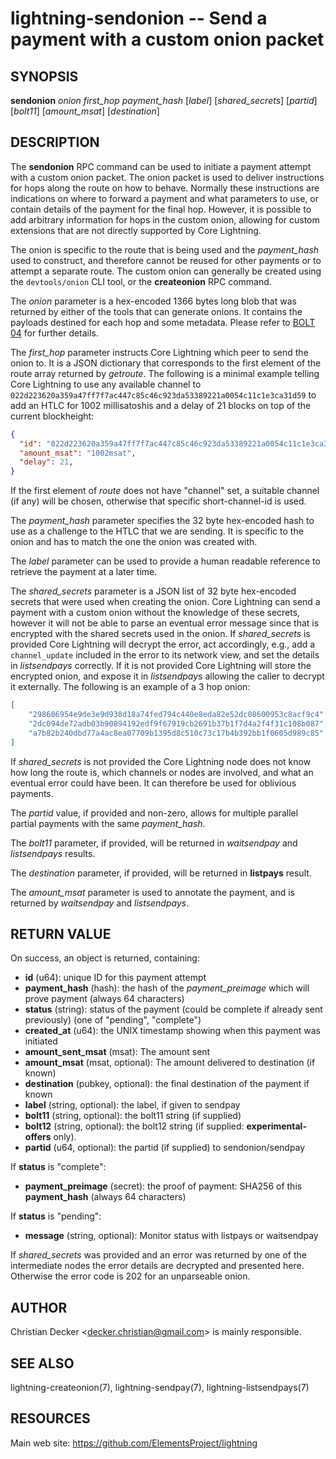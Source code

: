 lightning-sendonion -- Send a payment with a custom onion packet
================================================================

SYNOPSIS
--------

**sendonion** *onion* *first\_hop* *payment\_hash* [*label*] [*shared\_secrets*] [*partid*] [*bolt11*]
[*amount\_msat*] [*destination*]

DESCRIPTION
-----------

The **sendonion** RPC command can be used to initiate a payment attempt with a
custom onion packet. The onion packet is used to deliver instructions for hops
along the route on how to behave. Normally these instructions are indications
on where to forward a payment and what parameters to use, or contain details
of the payment for the final hop. However, it is possible to add arbitrary
information for hops in the custom onion, allowing for custom extensions that
are not directly supported by Core Lightning.

The onion is specific to the route that is being used and the *payment\_hash*
used to construct, and therefore cannot be reused for other payments or to
attempt a separate route. The custom onion can generally be created using the
`devtools/onion` CLI tool, or the **createonion** RPC command.

The *onion* parameter is a hex-encoded 1366 bytes long blob that was returned
by either of the tools that can generate onions. It contains the payloads
destined for each hop and some metadata. Please refer to [BOLT 04][bolt04] for
further details.

The *first\_hop* parameter instructs Core Lightning which peer to send the onion
to. It is a JSON dictionary that corresponds to the first element of the route
array returned by *getroute*. The following is a minimal example telling
Core Lightning to use any available channel to `022d223620a359a47ff7f7ac447c85c46c923da53389221a0054c11c1e3ca31d59`
to add an HTLC for 1002 millisatoshis and a delay of 21 blocks on top of the current blockheight:

```json
{
  "id": "022d223620a359a47ff7f7ac447c85c46c923da53389221a0054c11c1e3ca31d59",
  "amount_msat": "1002msat",
  "delay": 21,
}
```

If the first element of *route* does not have "channel" set, a
suitable channel (if any) will be chosen, otherwise that specific
short-channel-id is used.

The *payment\_hash* parameter specifies the 32 byte hex-encoded hash to use as
a challenge to the HTLC that we are sending. It is specific to the onion and
has to match the one the onion was created with.

The *label* parameter can be used to provide a human readable reference to
retrieve the payment at a later time.

The *shared\_secrets* parameter is a JSON list of 32 byte hex-encoded secrets
that were used when creating the onion. Core Lightning can send a payment with a
custom onion without the knowledge of these secrets, however it will not be
able to parse an eventual error message since that is encrypted with the
shared secrets used in the onion. If *shared\_secrets* is provided Core Lightning
will decrypt the error, act accordingly, e.g., add a `channel_update` included
in the error to its network view, and set the details in *listsendpays*
correctly. If it is not provided Core Lightning will store the encrypted onion,
and expose it in *listsendpays* allowing the caller to decrypt it
externally. The following is an example of a 3 hop onion:

```json
[
	"298606954e9de3e9d938d18a74fed794c440e8eda82e52dc08600953c8acf9c4",
	"2dc094de72adb03b90894192edf9f67919cb2691b37b1f7d4a2f4f31c108b087",
	"a7b82b240dbd77a4ac8ea07709b1395d8c510c73c17b4b392bb1f0605d989c85"
]
```

If *shared\_secrets* is not provided the Core Lightning node does not know how
long the route is, which channels or nodes are involved, and what an eventual
error could have been. It can therefore be used for oblivious payments.

The *partid* value, if provided and non-zero, allows for multiple parallel
partial payments with the same *payment\_hash*.

The *bolt11* parameter, if provided, will be returned in
*waitsendpay* and *listsendpays* results.

The *destination* parameter, if provided, will be returned in **listpays** result.

The *amount\_msat* parameter is used to annotate the payment, and is returned by
*waitsendpay* and *listsendpays*.

RETURN VALUE
------------

[comment]: # (GENERATE-FROM-SCHEMA-START)
On success, an object is returned, containing:

- **id** (u64): unique ID for this payment attempt
- **payment\_hash** (hash): the hash of the *payment\_preimage* which will prove payment (always 64 characters)
- **status** (string): status of the payment (could be complete if already sent previously) (one of "pending", "complete")
- **created\_at** (u64): the UNIX timestamp showing when this payment was initiated
- **amount\_sent\_msat** (msat): The amount sent
- **amount\_msat** (msat, optional): The amount delivered to destination (if known)
- **destination** (pubkey, optional): the final destination of the payment if known
- **label** (string, optional): the label, if given to sendpay
- **bolt11** (string, optional): the bolt11 string (if supplied)
- **bolt12** (string, optional): the bolt12 string (if supplied: **experimental-offers** only).
- **partid** (u64, optional): the partid (if supplied) to sendonion/sendpay

If **status** is "complete":

  - **payment\_preimage** (secret): the proof of payment: SHA256 of this **payment\_hash** (always 64 characters)

If **status** is "pending":

  - **message** (string, optional): Monitor status with listpays or waitsendpay

[comment]: # (GENERATE-FROM-SCHEMA-END)

If *shared\_secrets* was provided and an error was returned by one of the
intermediate nodes the error details are decrypted and presented
here. Otherwise the error code is 202 for an unparseable onion.

AUTHOR
------

Christian Decker <<decker.christian@gmail.com>> is mainly responsible.

SEE ALSO
--------

lightning-createonion(7), lightning-sendpay(7), lightning-listsendpays(7)

RESOURCES
---------

Main web site: <https://github.com/ElementsProject/lightning>

[bolt04]: https://github.com/lightning/bolts/blob/master/04-onion-routing.md
[comment]: # ( SHA256STAMP:88fc091802bfa0295ce3b2e445160d2357a66d6501328bdb086498960b2f915d)
